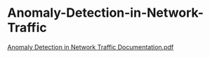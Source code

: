 # Anomaly-Detection-in-Network-Traffic
[Anomaly Detection in Network Traffic Documentation.pdf](https://github.com/sancia01/Anomaly-Detection-in-Network-Traffic/files/15028470/Anomaly.Detection.in.Network.Traffic.Documentation.pdf)
